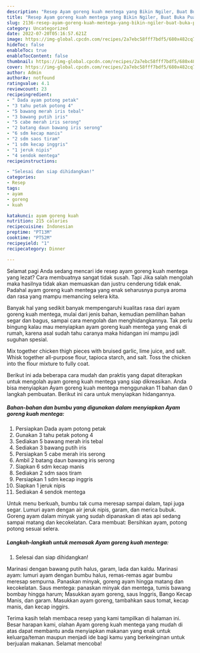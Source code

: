```yaml
---
description: "Resep Ayam goreng kuah mentega yang Bikin Ngiler, Buat Buka Puasa Lezat Sekali"
title: "Resep Ayam goreng kuah mentega yang Bikin Ngiler, Buat Buka Puasa Lezat Sekali"
slug: 2136-resep-ayam-goreng-kuah-mentega-yang-bikin-ngiler-buat-buka-puasa-lezat-sekali
category: Uncategorized
date: 2022-07-20T05:16:57.621Z
image: https://img-global.cpcdn.com/recipes/2a7ebc58fff7bdf5/680x482cq70/ayam-goreng-kuah-mentega-foto-resep-utama.jpg
hideToc: false
enableToc: true
enableTocContent: false
thumbnail: https://img-global.cpcdn.com/recipes/2a7ebc58fff7bdf5/680x482cq70/ayam-goreng-kuah-mentega-foto-resep-utama.jpg
cover: https://img-global.cpcdn.com/recipes/2a7ebc58fff7bdf5/680x482cq70/ayam-goreng-kuah-mentega-foto-resep-utama.jpg
author: Admin
authorAv: notfound
ratingvalue: 4.1
reviewcount: 23
recipeingredient:
- " Dada ayam potong petak"
- "3 tahu petak potong 4"
- "5 bawang merah iris tebal"
- "3 bawang putih iris"
- "5 cabe merah iris serong"
- "2 batang daun bawang iris serong"
- "6 sdm kecap manis"
- "2 sdm saos tiram"
- "1 sdm kecap inggris"
- "1 jeruk nipis"
- "4 sendok mentega"
recipeinstructions:

- "Selesai dan siap dihidangkan!"
categories:
- Resep
tags:
- ayam
- goreng
- kuah

katakunci: ayam goreng kuah 
nutrition: 215 calories
recipecuisine: Indonesian
preptime: "PT13M"
cooktime: "PT52M"
recipeyield: "1"
recipecategory: Dinner

---
```



Selamat pagi Anda sedang mencari ide resep ayam goreng kuah mentega yang lezat? Cara membuatnya sangat tidak susah. Tapi Jika salah mengolah maka hasilnya tidak akan memuaskan dan justru cenderung tidak enak. Padahal ayam goreng kuah mentega yang enak seharusnya punya aroma dan rasa yang mampu memancing selera kita.


Banyak hal yang sedikit banyak mempengaruhi kualitas rasa dari ayam goreng kuah mentega, mulai dari jenis bahan, kemudian pemilihan bahan segar dan bagus, sampai cara mengolah dan menghidangkannya. Tak perlu bingung kalau mau menyiapkan ayam goreng kuah mentega yang enak di rumah, karena asal sudah tahu caranya maka hidangan ini mampu jadi suguhan spesial.

Mix together chicken thigh pieces with bruised garlic, lime juice, and salt. Whisk together all-purpose flour, tapioca starch, and salt. Toss the chicken into the flour mixture to fully coat.


Berikut ini ada beberapa cara mudah dan praktis yang dapat diterapkan untuk mengolah ayam goreng kuah mentega yang siap dikreasikan. Anda bisa menyiapkan Ayam goreng kuah mentega menggunakan 11 bahan dan 0 langkah pembuatan. Berikut ini cara untuk menyiapkan hidangannya.

<!--inarticleads1-->

##### Bahan-bahan dan bumbu yang digunakan dalam menyiapkan Ayam goreng kuah mentega:

1. Persiapkan  Dada ayam potong petak
1. Gunakan 3 tahu petak potong 4
1. Sediakan 5 bawang merah iris tebal
1. Sediakan 3 bawang putih iris
1. Persiapkan 5 cabe merah iris serong
1. Ambil 2 batang daun bawang iris serong
1. Siapkan 6 sdm kecap manis
1. Sediakan 2 sdm saos tiram
1. Persiapkan 1 sdm kecap inggris
1. Siapkan 1 jeruk nipis
1. Sediakan 4 sendok mentega


Untuk menu berkuah, bumbu tak cuma meresap sampai dalam, tapi juga segar. Lumuri ayam dengan air jeruk nipis, garam, dan merica bubuk. Goreng ayam dalam minyak yang sudah dipanaskan di atas api sedang sampai matang dan kecokelatan. Cara membuat: Bersihkan ayam, potong potong sesuai selera. 

<!--inarticleads2-->

##### Langkah-langkah untuk memasak Ayam goreng kuah mentega:


1. Selesai dan siap dihidangkan!

Marinasi dengan bawang putih halus, garam, lada dan kaldu. Marinasi ayam: lumuri ayam dengan bumbu halus, remas-remas agar bumbu meresap sempurna. Panaskan minyak, goreng ayam hingga matang dan kecokelatan. Saus mentega: panaskan minyak dan mentega, tumis bawang bombay hingga harum; Masukkan ayam goreng, saus Inggris, Bango Kecap Manis, dan garam. Masukkan ayam goreng, tambahkan saus tomat, kecap manis, dan kecap inggirs. 

Terima kasih telah membaca resep yang kami tampilkan di halaman ini. Besar harapan kami, olahan Ayam goreng kuah mentega yang mudah di atas dapat membantu anda menyiapkan makanan yang enak untuk keluarga/teman maupun menjadi ide bagi kamu yang berkeinginan untuk berjualan makanan. Selamat mencoba!
